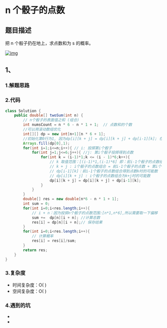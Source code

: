 # n 个骰子的点数

## 题目描述

把 n 个骰子扔在地上，求点数和为 s 的概率。

[![img](https://camo.githubusercontent.com/3bb885713c5dbc427c8b5e914946161520ef608c/68747470733a2f2f63732d6e6f7465732d313235363130393739362e636f732e61702d6775616e677a686f752e6d7971636c6f75642e636f6d2f31393566383639332d356563342d343938372d383536302d6632356533363538373964642e706e67)](https://camo.githubusercontent.com/3bb885713c5dbc427c8b5e914946161520ef608c/68747470733a2f2f63732d6e6f7465732d313235363130393739362e636f732e61702d6775616e677a686f752e6d7971636c6f75642e636f6d2f31393566383639332d356563342d343938372d383536302d6632356533363538373964642e706e67)


## 1、

### 1.解题思路



### 2.代码

```java
class Solution {
    public double[] twoSum(int n) {
        // n个骰子的表面值之和 (组合)
        int numsCount = n * 6 - n * 1 + 1;  // 点数和的个数
        //可以用滚动数组优化
        int[][] dp = new int[n+1][n * 6 + 1];
        //初始化第0行为1, 因为dp[i][k + j] = dp[i][k + j] + dp[i-1][k]; 在第一行时需要计算
        Arrays.fill(dp[0],1); 
        for(int i=1;i<=n;i++){ // i: 投掷第i个骰子
            for(int j=1;j<=6;j++){ //j: 第i个骰子投掷得到点数
                for(int k = (i-1)*1;k <= (i - 1)*6;k++){  
                    // k 取值范围：[(i-1)*1,(i-1)*6] 即：前i-1个骰子的点数组合可能得到的点数的范围
                    // k + j : i个骰子的点数组合 = 前i-1个骰子的点数 + 第i个骰子投掷得到的点数j   
                    // dp[i-1][k]：前i-1个骰子的点数组合得到点数k时的可能数
                    // dp[i][k + j] : i个骰子的点数组合为k+j时的可能数
                    dp[i][k + j] = dp[i][k + j] + dp[i-1][k];
                }
            }
        }
        double[] res = new double[n*6 - n * 1 + 1];
        int sum = 0;
        for(int i=0;i<res.length;i++){
            // i + n：因为投掷n个骰子的点数范围:[n*1,n*6],所以需要取一下偏移
            sum +=  dp[n][i + n]; //计算总数
            res[i] = dp[n][i + n];// 保存结果
        }
        for(int i=0;i<res.length;i++){
            // 计算概率
            res[i] = res[i]/sum;
        }
        return res;
    }
} 
```

### 3.复杂度

* 时间复杂度：O( )
* 空间复杂度：O( )

### 4.遇到的坑

- 

- 
